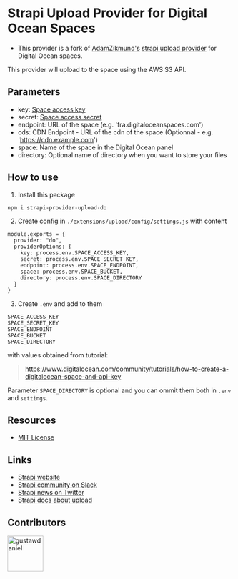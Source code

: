 # Strapi Upload Provider for Digital Ocean Spaces
- This provider is a fork of [AdamZikmund's](https://github.com/AdamZikmund) [strapi upload provider](https://github.com/AdamZikmund/strapi-provider-upload-digitalocean) for Digital Ocean spaces.

This provider will upload to the space using the AWS S3 API.

## Parameters
- key: [Space access key](https://cloud.digitalocean.com/account/api/tokens)
- secret: [Space access secret](https://cloud.digitalocean.com/account/api/tokens)
- endpoint: URL of the space (e.g. 'fra.digitaloceanspaces.com')
- cds: CDN Endpoint - URL of the cdn of the space (Optionnal - e.g. 'https://cdn.example.com')
- space: Name of the space in the Digital Ocean panel
- directory: Optional name of directory when you want to store your files

## How to use

1. Install this package

```
npm i strapi-provider-upload-do
```

2. Create config in `./extensions/upload/config/settings.js` with content

```
module.exports = {
  provider: "do",
  providerOptions: {
    key: process.env.SPACE_ACCESS_KEY,
    secret: process.env.SPACE_SECRET_KEY,
    endpoint: process.env.SPACE_ENDPOINT,
    space: process.env.SPACE_BUCKET,
    directory: process.env.SPACE_DIRECTORY
  }
}
```

3. Create `.env` and add to them 

```
SPACE_ACCESS_KEY
SPACE_SECRET_KEY
SPACE_ENDPOINT
SPACE_BUCKET
SPACE_DIRECTORY
```

with values obtained from tutorial:

> https://www.digitalocean.com/community/tutorials/how-to-create-a-digitalocean-space-and-api-key

Parameter `SPACE_DIRECTORY` is optional and you can ommit them both in `.env` and `settings`.

## Resources

- [MIT License](LICENSE.md)

## Links

- [Strapi website](http://strapi.io/)
- [Strapi community on Slack](http://slack.strapi.io)
- [Strapi news on Twitter](https://twitter.com/strapijs)
- [Strapi docs about upload](https://strapi.io/documentation/3.0.0-beta.x/plugins/upload.html#configuration)

## Contributors
<a href="https://github.com/gustawdaniel"><img src="https://avatars.githubusercontent.com/u/16663028?v=3" title="gustawdaniel" width="80" height="80"></a>
